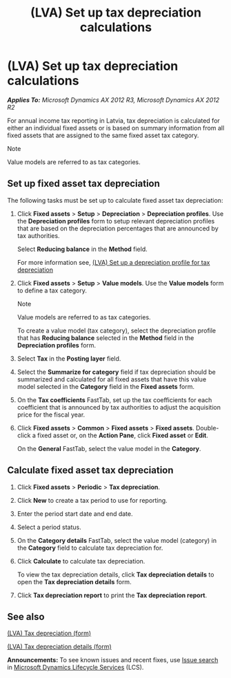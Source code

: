 ﻿---
title: (LVA) Set up tax depreciation calculations
TOCTitle: (LVA) Set up tax depreciation calculations
ms:assetid: b1955b4e-a716-44ce-8462-eee476820c98
ms:mtpsurl: https://technet.microsoft.com/en-us/library/JJ911013(v=AX.60)
ms:contentKeyID: 52075324
ms.date: 05/01/2014
mtps_version: v=AX.60
f1_keywords:
- tax depreciation
- tax depreciation for Latvia
- depreciation coefficients
---

# (LVA) Set up tax depreciation calculations 


_**Applies To:** Microsoft Dynamics AX 2012 R3, Microsoft Dynamics AX 2012 R2_

For annual income tax reporting in Latvia, tax depreciation is calculated for either an individual fixed assets or is based on summary information from all fixed assets that are assigned to the same fixed asset tax category.


> [!NOTE]
> <P>Value models are referred to as tax categories.</P>



## Set up fixed asset tax depreciation

The following tasks must be set up to calculate fixed asset tax depreciation:

1.  Click **Fixed assets** \> **Setup** \> **Depreciation** \> **Depreciation profiles**. Use the **Depreciation profiles** form to setup relevant depreciation profiles that are based on the depreciation percentages that are announced by tax authorities.
    
    Select **Reducing balance** in the **Method** field.
    
    For more information see, [(LVA) Set up a depreciation profile for tax depreciation](lva-set-up-a-depreciation-profile-for-tax-depreciation.md)

2.  Click **Fixed assets** \> **Setup** \> **Value models**. Use the **Value models** form to define a tax category.
    

    > [!NOTE]
    > <P>Value models are referred to as tax categories.</P>

    
    To create a value model (tax category), select the depreciation profile that has **Reducing balance** selected in the **Method** field in the **Depreciation profiles** form.

3.  Select **Tax** in the **Posting layer** field.

4.  Select the **Summarize for category** field if tax depreciation should be summarized and calculated for all fixed assets that have this value model selected in the **Category** field in the **Fixed assets** form.

5.  On the **Tax coefficients** FastTab, set up the tax coefficients for each coefficient that is announced by tax authorities to adjust the acquisition price for the fiscal year.

6.  Click **Fixed assets** \> **Common** \> **Fixed assets** \> **Fixed assets**. Double-click a fixed asset or, on the **Action Pane**, click **Fixed asset** or **Edit**.
    
    On the **General** FastTab, select the value model in the **Category**.

## Calculate fixed asset tax depreciation

1.  Click **Fixed assets** \> **Periodic** \> **Tax depreciation**.

2.  Click **New** to create a tax period to use for reporting.

3.  Enter the period start date and end date.

4.  Select a period status.

5.  On the **Category details** FastTab, select the value model (category) in the **Category** field to calculate tax depreciation for.

6.  Click **Calculate** to calculate tax depreciation.
    
    To view the tax depreciation details, click **Tax depreciation details** to open the **Tax depreciation details** form.

7.  Click **Tax depreciation report** to print the **Tax depreciation report**.

## See also

[(LVA) Tax depreciation (form)](https://technet.microsoft.com/en-us/library/jj911011\(v=ax.60\))

[(LVA) Tax depreciation details (form)](https://technet.microsoft.com/en-us/library/jj911030\(v=ax.60\))

  
**Announcements:** To see known issues and recent fixes, use [Issue search](http://go.microsoft.com/fwlink/?linkid=389258) in [Microsoft Dynamics Lifecycle Services](http://go.microsoft.com/fwlink/?linkid=306505) (LCS).


